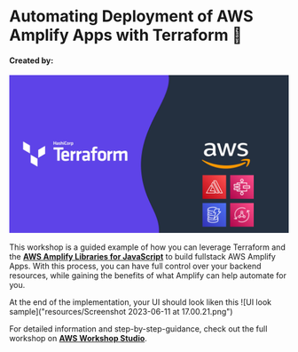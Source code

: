 # Automating Deployment of AWS Amplify Apps with Terraform 🎉
#### Created by:


![Amplify logo large](resources/aws-terraform-amplify.png)

This workshop is a guided example of how you can leverage Terraform and the **[AWS Amplify Libraries for JavaScript](https://docs.amplify.aws/lib/q/platform/js/)** to build fullstack AWS Amplify Apps. With this process, you can have full control over your backend resources, while gaining the benefits of what Amplify can help automate for you.

At the end of the implementation, your UI should look liken this 
![UI look sample]("resources/Screenshot 2023-06-11 at 17.00.21.png")

For detailed information and step-by-step-guidance, check out the full workshop on **[AWS Workshop Studio](https://catalog.workshops.aws/amplify-with-terraform)**.

